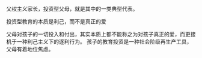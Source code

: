 父权主义家长，投资型父母，就是其中的一类典型代表。

投资型教育的本质是利己，而不是真正的爱

父母对孩子的一切投入和付出，其实本质上都不能称之为对孩子真正的爱，而更接机于一种利己主义下的逐利行为。
孩子的教育投资是一种社会阶级再生产工具，父母有着地位焦虑。

